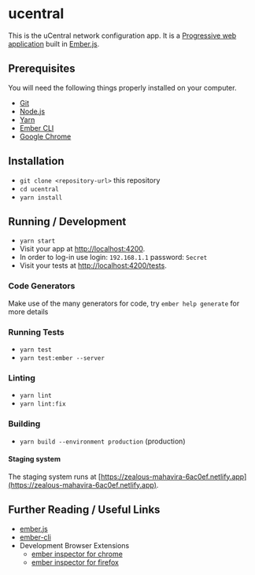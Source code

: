 # ucentral

This is the uCentral network configuration app. It is a [Progressive web application](https://en.wikipedia.org/wiki/Progressive_web_application) built in [Ember.js](http://emberjs.com).

## Prerequisites

You will need the following things properly installed on your computer.

* [Git](https://git-scm.com/)
* [Node.js](https://nodejs.org/)
* [Yarn](https://yarnpkg.com/)
* [Ember CLI](https://ember-cli.com/)
* [Google Chrome](https://google.com/chrome/)

## Installation

* `git clone <repository-url>` this repository
* `cd ucentral`
* `yarn install`

## Running / Development

* `yarn start`
* Visit your app at [http://localhost:4200](http://localhost:4200).
* In order to log-in use login: `192.168.1.1` password: `Secret`
* Visit your tests at [http://localhost:4200/tests](http://localhost:4200/tests).

### Code Generators

Make use of the many generators for code, try `ember help generate` for more details

### Running Tests

* `yarn test`
* `yarn test:ember --server`

### Linting

* `yarn lint`
* `yarn lint:fix`

### Building

* `yarn build --environment production` (production)

#### Staging system

The staging system runs at [https://zealous-mahavira-6ac0ef.netlify.app](https://zealous-mahavira-6ac0ef.netlify.app).

## Further Reading / Useful Links

* [ember.js](https://emberjs.com/)
* [ember-cli](https://ember-cli.com/)
* Development Browser Extensions
  * [ember inspector for chrome](https://chrome.google.com/webstore/detail/ember-inspector/bmdblncegkenkacieihfhpjfppoconhi)
  * [ember inspector for firefox](https://addons.mozilla.org/en-US/firefox/addon/ember-inspector/)
